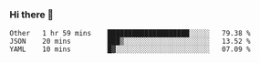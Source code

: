 ### Hi there 👋

<!--
**yeya24/yeya24** is a ✨ _special_ ✨ repository because its `README.md` (this file) appears on your GitHub profile.

Here are some ideas to get you started:

- 🔭 I’m currently working on ...
- 🌱 I’m currently learning ...
- 👯 I’m looking to collaborate on ...
- 🤔 I’m looking for help with ...
- 💬 Ask me about ...
- 📫 How to reach me: ...
- 😄 Pronouns: ...
- ⚡ Fun fact: ...
-->

<!--START_SECTION:waka-->
```text
Other   1 hr 59 mins    ████████████████████░░░░░   79.38 % 
JSON    20 mins         ███▒░░░░░░░░░░░░░░░░░░░░░   13.52 % 
YAML    10 mins         █▓░░░░░░░░░░░░░░░░░░░░░░░   07.09 % 
```
<!--END_SECTION:waka-->

